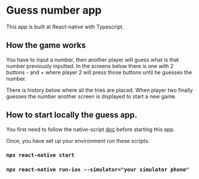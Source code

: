 # Guess number app
This app is built at React-native with Typescript.

## How the game works

You have to input a number, then another player will guess what is that number previously inputted. In the screens below there is one with 2 buttons - and + where player 2 will press those buttons until he guesses the number. 

There is history below where all the tries are placed. When player two finally guesses the number another screen is displayed to start a new game. 

## How to start locally the guess app. 


You first need to follow the native-script [doc](https://reactnative.dev/docs/environment-setup) before starting this app. 

Once, you have set up your environment run these scripts: 

### `npx react-native start`
### `npx react-native run-ios --simulator="your simulator phone"`


